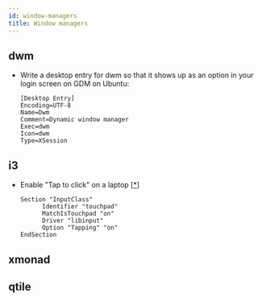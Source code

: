 ```yaml
---
id: window-managers
title: Window managers
---
```


## dwm

- Write a desktop entry for dwm so that it shows up as an option in your login
  screen on GDM on Ubuntu:

  ```\ title="/usr/share/xsessions/dwm.desktop"
  [Desktop Entry]
  Encoding=UTF-8
  Name=Dwm
  Comment=Dynamic window manager
  Exec=dwm
  Icon=dwm
  Type=XSession
  ```

## i3

- Enable "Tap to click" on a laptop [[\*](https://cravencode.com/post/essentials/enable-tap-to-click-in-i3wm/)]

  ```\ title="/etc/X11/xorg.conf.d/90-touchpad.conf"
  Section "InputClass"
        Identifier "touchpad"
        MatchIsTouchpad "on"
        Driver "libinput"
        Option "Tapping" "on"
  EndSection
  ```

## xmonad

## qtile
